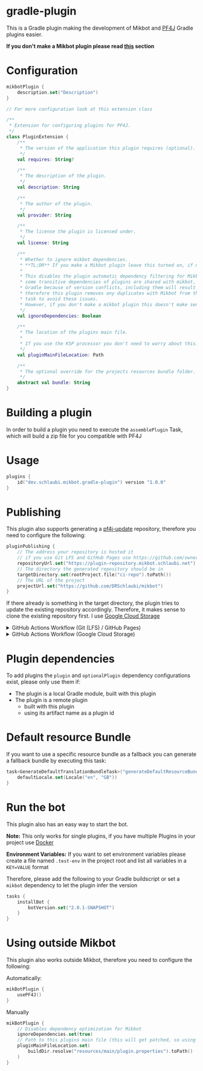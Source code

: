 # gradle-plugin

This is a Gradle plugin making the development of Mikbot and [PF4J](https://pf4j.org) Gradle plugins easier.

**If you don't make a Mikbot plugin please read [this](#using-outside-mikbot) section**

# Configuration

```kotlin
mikbotPlugin {
    description.set("Description")
}

// For more configuration look at this extension class

/**
 * Extension for configuring plugins for PF4J.
 */
class PluginExtension {
    /**
     * The version of the application this plugin requires (optional).
     */
    val requires: String?

    /**
     * The description of the plugin.
     */
    val description: String

    /**
     * The author of the plugin.
     */
    val provider: String

    /**
     * The license the plugin is licensed under.
     */
    val license: String

    /**
     * Whether to ignore mikbot dependencies.
     * **TL;DR** If you make a Mikbot plugin leave this turned on, if not turn it off
     *
     * This disables the plugin automatic dependency filtering for Mikbot,
     * some transitive dependencies of plugins are shared with mikbot, but not detected as duplicated by
     * Gradle because of version conflicts, including them will result in a runtime class loading error,
     * therefore this plugin removes any duplicates with Mikbot from the output of the `assemblePlugin`
     * task to avoid these issues.
     * However, if you don't make a mikbot plugin this doesn't make sense to do, so you should disable this settings
     */
    val ignoreDependencies: Boolean

    /**
     * The location of the plugins main file.
     *
     * If you use the KSP processor you don't need to worry about this.
     */
    val pluginMainFileLocation: Path

    /** 
     * The optional override for the projects resources bundle folder.
     */
    abstract val bundle: String
}
```

# Building a plugin

In order to build a plugin you need to execute the `assemblePlugin` Task, which will build a zip file for you compatible
with PF4J

# Usage

```kotlin
plugins {
    id("dev.schlaubi.mikbot.gradle-plugin") version "1.0.0"
}
```

# Publishing

This plugin also supports generating a [pf4j-update](https://github.comm/pf4hj/pf4j-update) repository, therefore you
need to configure the following:

```kotlin
pluginPublishing {
    // The address your repository is hosted it
    // if you use Git LFS and GitHub Pages use https://github.com/owner/repo/raw/branch 
    repositoryUrl.set("https://plugin-repository.mikbot.schlaubi.net")
    // The directory the generated repository should be in
    targetDirectory.set(rootProject.file("ci-repo").toPath())
    // The URL of the project
    projectUrl.set("https://github.com/DRSchlaubi/mikbot")
}
```

If there already is something in the target directory, the plugin tries to update the existing repository accordingly.
Therefore, it makes sense to clone the existing repository first. I use [Google Cloud Storage](https://cloud.google.com/storage)

<details>
<summary>GitHub Actions Workflow (Git (LFS) / GitHub Pages)</summary>

If you want to use Git LFS, download it first [here](https://git-lfs.github.com/)

1. Run these commands to create the required repo
```bash
git init
echo "[]" > plugins.json
# Skip this if you want to use github.io
echo "repo.yourdomain.com" > CNAME
## skip these two commands if you don't want to use Git LFS
git lfs install
git lfs track "*.tar.gz"
git add .
git commit -m "Initial commit"
git checkout -b plugin-repo
git remote add origin <repo>
git push origin plugin-repo
```
2. Enable [GitHub Pages](https://docs.github.com/en/pages/getting-started-with-github-pages/configuring-a-publishing-source-for-your-github-pages-site) on the new branch

Workflow:
```yaml
  update_repository:
    name: Update repository
    runs-on: ubuntu-20.04
    needs: [ build ]
    if: github.event_name != 'pull_request' && github.ref == 'refs/heads/main'
    steps:
      - uses: actions/checkout@v2
      - uses: actions/setup-java@v2
        with:
          distribution: 'temurin'
          java-version: '18'
      - run: rm -rf .git/ # delete .git here to ignore the parent git repo and only care about plugin-repo
      - uses: actions/checkout@v2
        with:
          ref: plugin-repo
          path: ci-repo
      - uses: gradle/gradle-build-action@v1
        with:
          arguments: buildRepository
      - run: |
          cd ci-repo
          git config --local user.email "actions@github.com"
          git config --local user.name "actions-user"
          git add .
          git commit -m "Update plugin repository"
      - name: Push changes
        uses: ad-m/github-push-action@master
        with:
          github_token: ${{ secrets.GITHUB_TOKEN }}
          branch: plugin-repo # the branch GH pages is on
          directory: ci-repo # the targetDirectory specified above
```

</details>

<details>
<summary>GitHub Actions Workflow (Google Cloud Storage)</summary>

If you want to use Git LFS, download it first [here](https://git-lfs.github.com/)

1. [Create a Google Cloud Storage Bucket](https://cloud.google.com/storage/docs/creating-buckets)
2. [Set Up Auth](https://github.com/google-github-actions/auth#authenticating-via-service-account-key-json)

Workflow:
```yaml
  update_repository:
    name: Update repository
    runs-on: ubuntu-20.04
    needs: [ build ]
    if: github.event_name != 'pull_request' && github.ref == 'refs/heads/main'
    # Add "id-token" with the intended permissions.
    permissions:
      contents: 'read'
      id-token: 'write'
    env:
      GOOGLE_CLOUD_BUCKET: gs://<from steps above>
    steps:
      - uses: actions/checkout@v2
      - uses: actions/setup-java@v2
        with:
          distribution: 'temurin' # See 'Supported distributions' for available options
          java-version: '18'
      - name: 'Login to GCP'
        id: 'auth'
        uses: 'google-github-actions/auth@v0'
        with:
          credentials_json: ${{ secrets.GCP_ACCOUNT_KEY }}
      - name: 'Set up Cloud SDK'
        uses: 'google-github-actions/setup-gcloud@v0'
      - name: 'Create working Directory'
        run: mkdir ci-repo && cd ci-repo
      - name: 'Download existing repo'
        working-directory: ci-repo
        run: gsutil -m cp -R $GOOGLE_CLOUD_BUCKET/* .
      - uses: gradle/gradle-build-action@v1
        with:
          arguments: generateDefaultResourceBundle assemblePlugin buildRepository
      - name: 'Upload repo changes'
        working-directory: ci-repo
        run: gsutil -m cp -R . $GOOGLE_CLOUD_BUCKET
```

</details>

# Plugin dependencies

To add plugins the `plugin` and `optionalPlugin` dependency configurations exist, please only use them if:

- The plugin is a local Gradle module, built with this plugin
- The plugin is a remote plugin
    - built with this plugin
    - using its artifact name as a plugin id

# Default resource Bundle

If you want to use a specific resource bundle as a fallback you can generate a fallback bundle by executing this task:

```kotlin
task<GenerateDefaultTranslationBundleTask>("generateDefaultResourceBundle") {
    defaultLocale.set(Locale("en", "GB"))
}
```

# Run the bot

This plugin also has an easy way to start the bot.

**Note:** This only works for single plugins, if you have multiple Plugins in your project
use [Docker](../README.md#starting-the-bot)

**Environment Variables:** If you want to set environment variables please create a file named `.test-env` in the
project root and list all variables in a `KEY=VALUE` format

Therefore, please add the following to your Gradle buildscript or set a `mikbot` dependency to let the plugin infer the version

```kotlin
tasks {
    installBot {
        botVersion.set("2.0.1-SNAPSHOT")
    }
}
```

# Using outside Mikbot

This plugin also works outside Mikbot, therefore you need to configure the following:

Automatically:

```kotlin
mikBotPlugin {
    usePF4J()
}
```

Manually

```kotlin
mikBotPlugin {
    // Disables dependency optimization for Mikbot
    ignoreDependencies.set(true)
    // Path to this plugins main file (this will get patched, so using a build location makes sense)
    pluginMainFileLocation.set(
        buildDir.resolve("resources/main/plugin.properties").toPath()
    )
}
```
